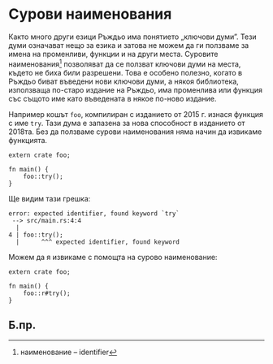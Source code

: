 # Сурови наименования 

Както много други езици Ръждьо има понятието „ключови думи”. Тези думи
означават нещо за езика и затова не можем да ги ползваме за имена на
променливи, функции и на други места. Суровите наименования[^identifier]
позволяват да се ползват ключови думи на места, където не биха били разрешени.
Това е особено полезно, когато в Ръждьо биват въведени нови ключови думи, а
някоя библиотека, използваща по-старо издание на Ръждьо, има променлива или
функция със същото име като въведената в някое по-ново издание.

Например кошът `foo`, компилиран с изданието от 2015 г. изнася функция с име
`try`. Тази дума е запазена за нова способност в изданието от 2018та. Без
да ползваме сурови наименования няма начин да извикаме функцията.

```rust,ignore
extern crate foo;

fn main() {
    foo::try();
}
```

Ще видим тази грешка:

```text
error: expected identifier, found keyword `try`
 --> src/main.rs:4:4
  |
4 | foo::try();
  |      ^^^ expected identifier, found keyword
```

Можем да я извикаме с помощта на сурово наименование:

```rust,ignore
extern crate foo;

fn main() {
    foo::r#try();
}
```

## Б.пр.

[^identifier]: наименование – identifier

